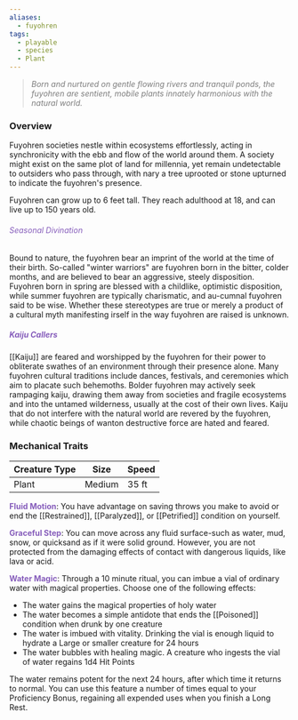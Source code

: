 ```yaml
---
aliases:
  - fuyohren
tags:
  - playable
  - species
  - Plant
---
```

> *<span style="color:rgb(125, 125, 125)">Born and nurtured on gentle flowing rivers and tranquil ponds, the fuyohren are sentient, mobile plants innately harmonious with the natural world.</span>* 

### Overview

Fuyohren societies nestle within ecosystems effortlessly, acting in synchronicity with the ebb and flow of the world around them. A society might exist on the same plot of land for millennia, yet remain undetectable to outsiders who pass through, with nary a tree uprooted or stone upturned to indicate the fuyohren's presence.

Fuyohren can grow up to 6 feet tall. They reach adulthood at 18, and can live up to 150 years old.

###### <span style="color:rgb(134, 93, 187)">Seasonal Divination</span>

Bound to nature, the fuyohren bear an imprint of the world at the time of their birth. So-called "winter warriors" are fuyohren born in the bitter, colder months, and are believed to bear an aggressive, steely disposition. Fuyohren born in spring are blessed with a childlike, optimistic disposition, while summer fuyohren are typically charismatic, and au-cumnal fuyohren said to be wise. Whether these stereotypes are true or merely a product of a cultural myth manifesting irself in the way fuyohren are raised is unknown.

##### <span style="color:rgb(134, 93, 187)">Kaiju Callers</span>

[[Kaiju]] are feared and worshipped by the fuyohren for their power to obliterate swathes of an environment through their presence alone. Many fuyohren cultural traditions include dances, festivals, and ceremonies which aim to placate such behemoths. Bolder fuyohren may actively seek rampaging kaiju, drawing them away from societies and fragile ecosystems and into the untamed wilderness, usually at the cost of their own lives. Kaiju that do not interfere with the natural world are revered by the fuyohren, while chaotic beings of wanton destructive force are hated and feared.

### Mechanical Traits

| Creature Type | Size   | Speed |
| ------------- | ------ | ----- |
| Plant         | Medium | 35 ft |

**<span style="color:rgb(134, 93, 187)">Fluid Motion</span>**: You have advantage on saving throws you make to avoid or end the [[Restrained]], [[Paralyzed]], or [[Petrified]] condition on yourself.

**<span style="color:rgb(134, 93, 187)">Graceful Step</span>**: You can move across any fluid surface-such as water, mud, snow, or quicksand as if it were solid ground. However, you are not protected from the damaging effects of contact with dangerous liquids, like lava or acid.

**<span style="color:rgb(134, 93, 187)">Water Magic</span>**: Through a 10 minute ritual, you can imbue a vial of ordinary water with magical properties. Choose one of the following effects:

- ﻿﻿The water gains the magical properties of holy water
- ﻿﻿The water becomes a simple antidote that ends the [[Poisoned]] condition when drunk by one creature
- ﻿﻿The water is imbued with vitality. Drinking the vial is enough liquid to hydrate a Large or smaller creature for 24 hours
- ﻿﻿The water bubbles with healing magic. A creature who ingests the vial of water regains 1d4 Hit Points

The water remains potent for the next 24 hours, after which time it returns to normal. You can use this feature a number of times equal to your Proficiency Bonus, regaining all expended uses when you finish a Long Rest.